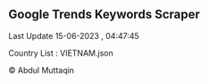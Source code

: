 

## Google Trends Keywords Scraper 
 
Last Update 15-06-2023 , 04:47:45

Country List :
VIETNAM.json



© Abdul Muttaqin 
